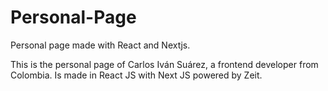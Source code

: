 # Personal-Page
Personal page made with React and Nextjs. 

This is the personal page of Carlos Iván Suárez, a frontend developer from Colombia. Is made in React JS with Next JS powered by Zeit. 
